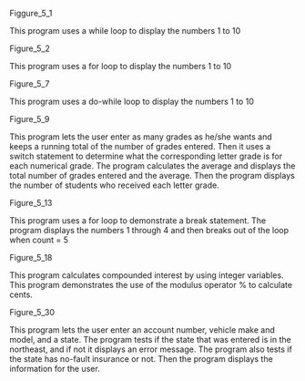 Figgure_5_1

This program uses a while loop to display the numbers 1 to 10

Figure_5_2

This program uses a for loop to display the numbers 1 to 10

Figure_5_7

This program uses a do-while loop to display the numbers 1 to 10

Figure_5_9

This program lets the user enter as many grades as he/she wants and keeps a running total of the number of grades entered.
Then it uses a switch statement to determine what the corresponding letter grade is for each numerical grade.
The program calculates the average and displays the total number of grades entered and the average.
Then the program displays the number of students who received each letter grade. 

Figure_5_13

This program uses a for loop to demonstrate a break statement.
The program displays the numbers 1 through 4 and then breaks out of the loop when count = 5

Figure_5_18

This program calculates compounded interest by using integer variables. 
This program demonstrates the use of the modulus operator % to calculate cents.

Figure_5_30

This program lets the user enter an account number, vehicle make and model, and a state.
The program tests if the state that was entered is in the northeast, and if not it displays an error message.
The program also tests if the state has no-fault insurance or not.
Then the program displays the information for the user.